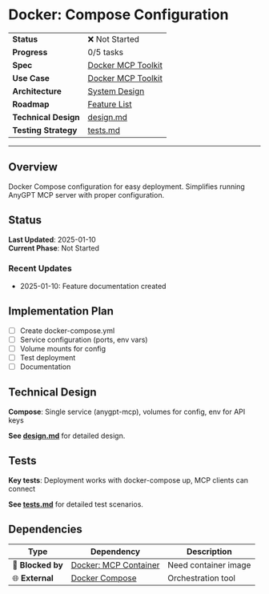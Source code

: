 # Docker: Compose Configuration

| | |
|---|---|
| **Status** | ❌ Not Started |
| **Progress** | 0/5 tasks |
| **Spec** | [Docker MCP Toolkit](../../../../products/anygpt/specs/anygpt/docker-mcp-toolkit.md) |
| **Use Case** | [Docker MCP Toolkit](../../../../products/anygpt/cases/docker-mcp-toolkit.md) |
| **Architecture** | [System Design](../../architecture.md) |
| **Roadmap** | [Feature List](../../roadmap.md) |
| **Technical Design** | [design.md](./design.md) |
| **Testing Strategy** | [tests.md](./tests.md) |

---

## Overview

Docker Compose configuration for easy deployment. Simplifies running AnyGPT MCP server with proper configuration.

## Status

**Last Updated**: 2025-01-10  
**Current Phase**: Not Started

### Recent Updates
- 2025-01-10: Feature documentation created

## Implementation Plan

- [ ] Create docker-compose.yml
- [ ] Service configuration (ports, env vars)
- [ ] Volume mounts for config
- [ ] Test deployment
- [ ] Documentation

## Technical Design

**Compose**: Single service (anygpt-mcp), volumes for config, env for API keys

**See [design.md](./design.md)** for detailed design.

## Tests

**Key tests**: Deployment works with docker-compose up, MCP clients can connect

**See [tests.md](./tests.md)** for detailed test scenarios.

## Dependencies

| Type | Dependency | Description |
|------|------------|-------------|
| 🚫 **Blocked by** | [Docker: MCP Container](../4-1-docker-mcp-container/) | Need container image |
| 🌐 **External** | [Docker Compose](https://docs.docker.com/compose/) | Orchestration tool |
